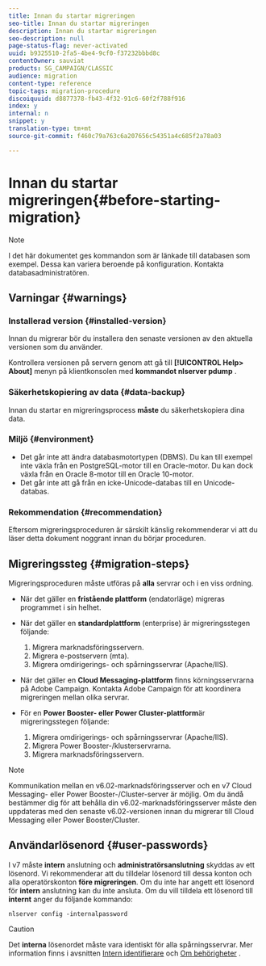 ```yaml
---
title: Innan du startar migreringen
seo-title: Innan du startar migreringen
description: Innan du startar migreringen
seo-description: null
page-status-flag: never-activated
uuid: b9325510-2fa5-4be4-9cf0-f37232bbbd8c
contentOwner: sauviat
products: SG_CAMPAIGN/CLASSIC
audience: migration
content-type: reference
topic-tags: migration-procedure
discoiquuid: d8877378-fb43-4f32-91c6-60f2f788f916
index: y
internal: n
snippet: y
translation-type: tm+mt
source-git-commit: f460c79a763c6a207656c54351a4c685f2a78a03

---
```



# Innan du startar migreringen{#before-starting-migration}

>[!NOTE]
>
>I det här dokumentet ges kommandon som är länkade till databasen som exempel. Dessa kan variera beroende på konfiguration. Kontakta databasadministratören.

## Varningar {#warnings}

### Installerad version {#installed-version}

Innan du migrerar bör du installera den senaste versionen av den aktuella versionen som du använder.

Kontrollera versionen på servern genom att gå till **[!UICONTROL Help> About]** menyn på klientkonsolen med **kommandot nlserver pdump** .

### Säkerhetskopiering av data {#data-backup}

Innan du startar en migreringsprocess **måste** du säkerhetskopiera dina data.

### Miljö {#environment}

* Det går inte att ändra databasmotortypen (DBMS). Du kan till exempel inte växla från en PostgreSQL-motor till en Oracle-motor. Du kan dock växla från en Oracle 8-motor till en Oracle 10-motor.
* Det går inte att gå från en icke-Unicode-databas till en Unicode-databas.

### Rekommendation {#recommendation}

Eftersom migreringsproceduren är särskilt känslig rekommenderar vi att du läser detta dokument noggrant innan du börjar proceduren.

## Migreringssteg {#migration-steps}

Migreringsproceduren måste utföras på **alla** servrar och i en viss ordning.

* När det gäller en **fristående plattform** (endatorläge) migreras programmet i sin helhet.
* När det gäller en **standardplattform** (enterprise) är migreringsstegen följande:

   1. Migrera marknadsföringsservern.
   1. Migrera e-postservern (mta).
   1. Migrera omdirigerings- och spårningsservrar (Apache/IIS).

* När det gäller en **Cloud Messaging-plattform** finns körningsservrarna på Adobe Campaign. Kontakta Adobe Campaign för att koordinera migreringen mellan olika servrar.
* För en **Power Booster- eller Power Cluster-plattform**&#x200B;är migreringsstegen följande:

   1. Migrera omdirigerings- och spårningsservrar (Apache/IIS).
   1. Migrera Power Booster-/klusterservrarna.
   1. Migrera marknadsföringsservern.

>[!NOTE]
>
>Kommunikation mellan en v6.02-marknadsföringsserver och en v7 Cloud Messaging- eller Power Booster-/Cluster-server är möjlig. Om du ändå bestämmer dig för att behålla din v6.02-marknadsföringsserver måste den uppdateras med den senaste v6.02-versionen innan du migrerar till Cloud Messaging eller Power Booster/Cluster.

## Användarlösenord {#user-passwords}

I v7 måste **intern** anslutning och **administratörsanslutning** skyddas av ett lösenord. Vi rekommenderar att du tilldelar lösenord till dessa konton och alla operatörskonton **före migreringen**. Om du inte har angett ett lösenord för **intern** anslutning kan du inte ansluta. Om du vill tilldela ett lösenord till **internt** anger du följande kommando:

```
nlserver config -internalpassword
```

>[!CAUTION]
>
>Det **interna** lösenordet måste vara identiskt för alla spårningsservrar. Mer information finns i avsnitten [Intern identifierare](../../installation/using/campaign-server-configuration.md#internal-identifier) och [Om behörigheter](../../platform/using/access-management.md#about-permissions) .

